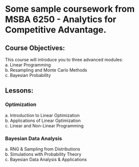 # Some sample coursework from MSBA 6250 - Analytics for Competitive Advantage.

## Course Objectives:

This course will introduce you to three advanced modules: <br/>
  a.  Linear Programming<br/>
  b.  Resampling and Monte Carlo Methods<br/>
  c.  Bayesian Probability<br/>

## Lessons:

### Optimization
a.  Introduction to Linear Optimization<br/>
b.  Applications of Linear Optimization<br/>
c.  Linear and Non-Linear Programming<br/>

### Bayesian Data Analysis
a.  RNG & Sampling from Distributions<br/>
b.  Simulations with Probability Theory<br/>
c.  Bayesian Data Analysis & Applications<br>
